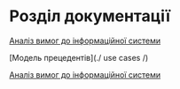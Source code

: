 # Розділ документації

[Аналіз вимог до інформаційної системи](./requirements)


[Модель прецедентів](./ use cases /)


[Аналіз вимог до інформаційної системи](./requirements)
